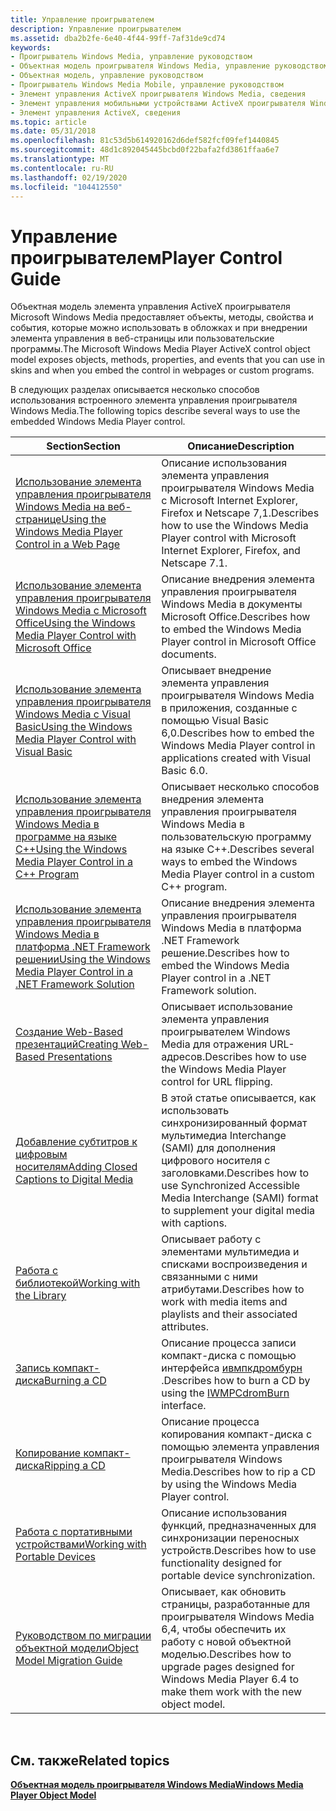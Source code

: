 ```yaml
---
title: Управление проигрывателем
description: Управление проигрывателем
ms.assetid: dba2b2fe-6e40-4f44-99ff-7af31de9cd74
keywords:
- Проигрыватель Windows Media, управление руководством
- Объектная модель проигрывателя Windows Media, управление руководством
- Объектная модель, управление руководством
- Проигрыватель Windows Media Mobile, управление руководством
- Элемент управления ActiveX проигрывателя Windows Media, сведения
- Элемент управления мобильными устройствами ActiveX проигрывателя Windows Media, сведения
- Элемент управления ActiveX, сведения
ms.topic: article
ms.date: 05/31/2018
ms.openlocfilehash: 81c53d5b614920162d6def582fcf09fef1440845
ms.sourcegitcommit: 48d1c892045445bcbd0f22bafa2fd3861ffaa6e7
ms.translationtype: MT
ms.contentlocale: ru-RU
ms.lasthandoff: 02/19/2020
ms.locfileid: "104412550"
---
```

# <a name="player-control-guide"></a><span data-ttu-id="02759-110">Управление проигрывателем</span><span class="sxs-lookup"><span data-stu-id="02759-110">Player Control Guide</span></span>

<span data-ttu-id="02759-111">Объектная модель элемента управления ActiveX проигрывателя Microsoft Windows Media предоставляет объекты, методы, свойства и события, которые можно использовать в обложках и при внедрении элемента управления в веб-страницы или пользовательские программы.</span><span class="sxs-lookup"><span data-stu-id="02759-111">The Microsoft Windows Media Player ActiveX control object model exposes objects, methods, properties, and events that you can use in skins and when you embed the control in webpages or custom programs.</span></span>

<span data-ttu-id="02759-112">В следующих разделах описывается несколько способов использования встроенного элемента управления проигрывателя Windows Media.</span><span class="sxs-lookup"><span data-stu-id="02759-112">The following topics describe several ways to use the embedded Windows Media Player control.</span></span>



| <span data-ttu-id="02759-113">Section</span><span class="sxs-lookup"><span data-stu-id="02759-113">Section</span></span>                                                                                                                                        | <span data-ttu-id="02759-114">Описание</span><span class="sxs-lookup"><span data-stu-id="02759-114">Description</span></span>                                                                                                                  |
|------------------------------------------------------------------------------------------------------------------------------------------------|------------------------------------------------------------------------------------------------------------------------------|
| [<span data-ttu-id="02759-115">Использование элемента управления проигрывателя Windows Media на веб-странице</span><span class="sxs-lookup"><span data-stu-id="02759-115">Using the Windows Media Player Control in a Web Page</span></span>](using-the-windows-media-player-control-in-a-web-page.md)                               | <span data-ttu-id="02759-116">Описание использования элемента управления проигрывателя Windows Media с Microsoft Internet Explorer, Firefox и Netscape 7,1.</span><span class="sxs-lookup"><span data-stu-id="02759-116">Describes how to use the Windows Media Player control with Microsoft Internet Explorer, Firefox, and Netscape 7.1.</span></span>           |
| [<span data-ttu-id="02759-117">Использование элемента управления проигрывателя Windows Media с Microsoft Office</span><span class="sxs-lookup"><span data-stu-id="02759-117">Using the Windows Media Player Control with Microsoft Office</span></span>](using-the-windows-media-player-control-with-microsoft-office.md)               | <span data-ttu-id="02759-118">Описание внедрения элемента управления проигрывателя Windows Media в документы Microsoft Office.</span><span class="sxs-lookup"><span data-stu-id="02759-118">Describes how to embed the Windows Media Player control in Microsoft Office documents.</span></span>                                       |
| [<span data-ttu-id="02759-119">Использование элемента управления проигрывателя Windows Media с Visual Basic</span><span class="sxs-lookup"><span data-stu-id="02759-119">Using the Windows Media Player Control with Visual Basic</span></span>](using-the-windows-media-player-control-with-visual-basic.md)                       | <span data-ttu-id="02759-120">Описывает внедрение элемента управления проигрывателя Windows Media в приложения, созданные с помощью Visual Basic 6,0.</span><span class="sxs-lookup"><span data-stu-id="02759-120">Describes how to embed the Windows Media Player control in applications created with Visual Basic 6.0.</span></span>                       |
| [<span data-ttu-id="02759-121">Использование элемента управления проигрывателя Windows Media в программе на языке C++</span><span class="sxs-lookup"><span data-stu-id="02759-121">Using the Windows Media Player Control in a C++ Program</span></span>](using-the-windows-media-player-control-in-a-c---program.md)                         | <span data-ttu-id="02759-122">Описывает несколько способов внедрения элемента управления проигрывателя Windows Media в пользовательскую программу на языке C++.</span><span class="sxs-lookup"><span data-stu-id="02759-122">Describes several ways to embed the Windows Media Player control in a custom C++ program.</span></span>                                    |
| [<span data-ttu-id="02759-123">Использование элемента управления проигрывателя Windows Media в платформа .NET Framework решении</span><span class="sxs-lookup"><span data-stu-id="02759-123">Using the Windows Media Player Control in a .NET Framework Solution</span></span>](using-the-windows-media-player-control-in-a--net-framework-solution.md) | <span data-ttu-id="02759-124">Описание внедрения элемента управления проигрывателя Windows Media в платформа .NET Framework решение.</span><span class="sxs-lookup"><span data-stu-id="02759-124">Describes how to embed the Windows Media Player control in a .NET Framework solution.</span></span>                                        |
| [<span data-ttu-id="02759-125">Создание Web-Based презентаций</span><span class="sxs-lookup"><span data-stu-id="02759-125">Creating Web-Based Presentations</span></span>](creating-web-based-presentations.md)                                                                       | <span data-ttu-id="02759-126">Описывает использование элемента управления проигрывателем Windows Media для отражения URL-адресов.</span><span class="sxs-lookup"><span data-stu-id="02759-126">Describes how to use the Windows Media Player control for URL flipping.</span></span>                                                      |
| [<span data-ttu-id="02759-127">Добавление субтитров к цифровым носителям</span><span class="sxs-lookup"><span data-stu-id="02759-127">Adding Closed Captions to Digital Media</span></span>](adding-closed-captions-to-digital-media.md)                                                         | <span data-ttu-id="02759-128">В этой статье описывается, как использовать синхронизированный формат мультимедиа Interchange (SAMI) для дополнения цифрового носителя с заголовками.</span><span class="sxs-lookup"><span data-stu-id="02759-128">Describes how to use Synchronized Accessible Media Interchange (SAMI) format to supplement your digital media with captions.</span></span> |
| [<span data-ttu-id="02759-129">Работа с библиотекой</span><span class="sxs-lookup"><span data-stu-id="02759-129">Working with the Library</span></span>](working-with-the-library.md)                                                                                       | <span data-ttu-id="02759-130">Описывает работу с элементами мультимедиа и списками воспроизведения и связанными с ними атрибутами.</span><span class="sxs-lookup"><span data-stu-id="02759-130">Describes how to work with media items and playlists and their associated attributes.</span></span>                                        |
| [<span data-ttu-id="02759-131">Запись компакт-диска</span><span class="sxs-lookup"><span data-stu-id="02759-131">Burning a CD</span></span>](burning-a-cd.md)                                                                                                               | <span data-ttu-id="02759-132">Описание процесса записи компакт-диска с помощью интерфейса [ивмпкдромбурн](/previous-versions/windows/desktop/api/wmp/nn-wmp-iwmpcdromburn) .</span><span class="sxs-lookup"><span data-stu-id="02759-132">Describes how to burn a CD by using the [IWMPCdromBurn](/previous-versions/windows/desktop/api/wmp/nn-wmp-iwmpcdromburn) interface.</span></span>                                        |
| [<span data-ttu-id="02759-133">Копирование компакт-диска</span><span class="sxs-lookup"><span data-stu-id="02759-133">Ripping a CD</span></span>](ripping-a-cd.md)                                                                                                               | <span data-ttu-id="02759-134">Описание процесса копирования компакт-диска с помощью элемента управления проигрывателя Windows Media.</span><span class="sxs-lookup"><span data-stu-id="02759-134">Describes how to rip a CD by using the Windows Media Player control.</span></span>                                                         |
| [<span data-ttu-id="02759-135">Работа с портативными устройствами</span><span class="sxs-lookup"><span data-stu-id="02759-135">Working with Portable Devices</span></span>](working-with-portable-devices.md)                                                                             | <span data-ttu-id="02759-136">Описание использования функций, предназначенных для синхронизации переносных устройств.</span><span class="sxs-lookup"><span data-stu-id="02759-136">Describes how to use functionality designed for portable device synchronization.</span></span>                                             |
| [<span data-ttu-id="02759-137">Руководством по миграции объектной модели</span><span class="sxs-lookup"><span data-stu-id="02759-137">Object Model Migration Guide</span></span>](object-model-migration-guide.md)                                                                               | <span data-ttu-id="02759-138">Описывает, как обновить страницы, разработанные для проигрывателя Windows Media 6,4, чтобы обеспечить их работу с новой объектной моделью.</span><span class="sxs-lookup"><span data-stu-id="02759-138">Describes how to upgrade pages designed for Windows Media Player 6.4 to make them work with the new object model.</span></span>            |



 

## <a name="related-topics"></a><span data-ttu-id="02759-139">См. также</span><span class="sxs-lookup"><span data-stu-id="02759-139">Related topics</span></span>

<dl> <dt>

[<span data-ttu-id="02759-140">**Объектная модель проигрывателя Windows Media**</span><span class="sxs-lookup"><span data-stu-id="02759-140">**Windows Media Player Object Model**</span></span>](windows-media-player-object-model.md)
</dt> </dl>

 

 




